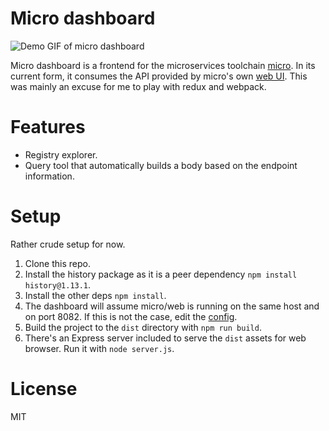 # Micro dashboard

![Demo GIF of micro dashboard](http://i.imgur.com/kxqdzNe.gif)

Micro dashboard is a frontend for the microservices toolchain [micro](https://micro.github.io/micro/). In its current form, it consumes the API provided by micro's own [web UI](https://github.com/micro/micro/tree/master/web). This was mainly an excuse for me to play with redux and webpack.

# Features

* Registry explorer.
* Query tool that automatically builds a body based on the endpoint information.

# Setup

Rather crude setup for now.

1. Clone this repo.
2. Install the history package as it is a peer dependency `npm install history@1.13.1`.
3. Install the other deps `npm install`.
4. The dashboard will assume micro/web is running on the same host and on port 8082. If this is not the case, edit the [config](https://github.com/Margatroid/micro-dashboard/blob/master/app/config.js).
5. Build the project to the `dist` directory with `npm run build`.
6. There's an Express server included to serve the `dist` assets for web browser. Run it with `node server.js`.

# License

MIT

